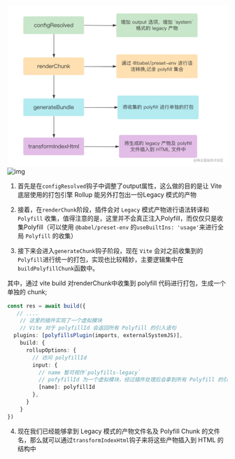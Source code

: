 ![img.png](img/img.png)
![img](https://github.com/WarrenLee19/js_coding/assets/48719861/efc1f710-dc85-426f-8ec7-ff7af1dfed44)

1. 首先是在`configResolved`钩子中调整了output属性，这么做的目的是让 Vite 底层使用的打包引擎 Rollup 能另外打包出一份Legacy 模式的产物

2. 接着，在`renderChunk`阶段，插件会对 `Legacy` 模式产物进行语法转译和 `Polyfill` 收集，值得注意的是，这里并不会真正注入Polyfill，而仅仅只是收集Polyfill（可以使用 `@babel/preset-env` 的`useBuiltIns: 'usage'`来进行全局 `Polyfill` 的收集）

3. 接下来会进入`generateChunk`钩子阶段，现在 `Vite` 会对之前收集到的`Polyfill`进行统一的打包，实现也比较精妙，主要逻辑集中在`buildPolyfillChunk`函数中。

其中，通过 vite build 对renderChunk中收集到 polyfill 代码进行打包，生成一个单独的 chunk;
```ts
const res = await build({
   // ....
    // 这里的插件实现了一个虚拟模块
    // Vite 对于 polyfillId 会返回所有 Polyfill 的引入语句
  plugins: [polyfillsPlugin(imports, externalSystemJS)],
    build: {
      rollupOptions: {
        // 访问 polyfillId
        input: {
          // name 暂可视作`polyfills-legacy`
          // pofyfillId 为一个虚拟模块，经过插件处理后会拿到所有 Polyfill 的引入语句
          [name]: polyfillId
        },
      }
    }
})
```
4. 现在我们已经能够拿到 Legacy 模式的产物文件名及 Polyfill Chunk 的文件名，那么就可以通过`transformIndexHtml`钩子来将这些产物插入到 HTML 的结构中

